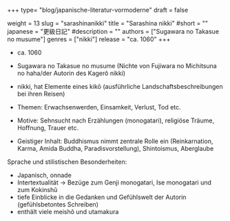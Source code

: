+++
type= "blog/japanische-literatur-vormoderne"
draft = false

weight = 13
slug = "sarashinanikki"
title = "Sarashina nikki"
#short = ""
japanese = "更級日記"
#description = ""
authors = ["Sugawara no Takasue no musume"]
genres = ["nikki"]
release = "ca. 1060"
+++

- ca. 1060
- Sugawara no Takasue no musume (Nichte von Fujiwara no Michitsuna no haha/der Autorin des
Kagerô nikki)
- nikki, hat Elemente eines kikō (ausführliche Landschaftsbeschreibungen bei ihren Reisen)


- Themen: Erwachsenwerden, Einsamkeit, Verlust, Tod etc.
- Motive: Sehnsucht nach Erzählungen (monogatari), religiöse Träume, Hoffnung, Trauer etc.
- Geistiger Inhalt: Buddhismus nimmt zentrale Rolle ein (Reinkarnation, Karma, Amida Buddha,
Paradisvorstellung), Shintoismus, Aberglaube

Sprache und stilistischen Besonderheiten:
- Japanisch, onnade
- Intertextualität -> Bezüge zum Genji monogatari, Ise monogatari und zum Kokinshû
- tiefe Einblicke in die Gedanken und Gefühlswelt der Autorin (gefühlsbetontes Schreiben)
- enthält viele meishô und utamakura
